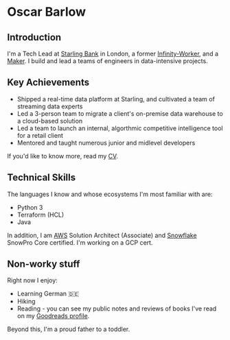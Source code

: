 # Oscar Barlow

## Introduction
I'm a Tech Lead at [Starling Bank](https://www.starlingbank.com/) in London, a former [Infinity-Worker](https://www.infinityworks.com/), and a [Maker](https://makers.tech/). I build and lead a teams of engineers in data-intensive projects.

## Key Achievements
* Shipped a real-time data platform at Starling, and cultivated a team of streaming data experts
* Led a 3-person team to migrate a client's on-premise data warehouse to a cloud-based solution
* Led a team to launch an internal, algorthmic competitive intelligence tool for a retail client
* Mentored and taught numerous junior and midlevel developers

If you'd like to know more, read my [CV](https://github.com/oscar-barlow/CV).

## Technical Skills
The languages I know and whose ecosystems I'm most familiar with are:

* Python 3
* Terraform (HCL)
* Java

In addition, I am [AWS](https://aws.amazon.com/) Solution Architect (Associate) and [Snowflake](https://www.snowflake.com/) SnowPro Core certified. I'm working on a GCP cert.

## Non-worky stuff
Right now I enjoy:
* Learning German :de:
* Hiking
* Reading - you can see my public notes and reviews of books I've read on my [Goodreads profile](https://www.goodreads.com/user/show/88872855-oscar-barlow).

Beyond this, I'm a proud father to a toddler.
